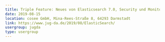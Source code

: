```yaml
---
title: Triple Feature: Neues von Elasticsearch 7.0, Security und Monitoring (Alexander Reelsen)
date: 2019-08-15
location: cosee GmbH, Mina-Rees-Straße 8, 64293 Darmstadt
link: https://www.jug-da.de/2019/08/ElasticSearch/
usergroup: jugda
type: usergroup
---
```

